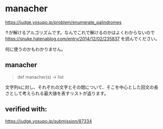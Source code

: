 # manacher

https://judge.yosupo.jp/problem/enumerate_palindromes

↑が解けるアルゴリズムです。なんでこれで解けるのかはよくわからないので https://snuke.hatenablog.com/entry/2014/12/02/235837 を読んでください。

何に使うのかもわかりません。

## manacher 

> def manacher(s) -> list

文字列sに対し、それぞれの文字とその間について、そこを中心とした回文の長さとして考えられる最大値を表すリストが返ります。

## verified with:

https://judge.yosupo.jp/submission/87334